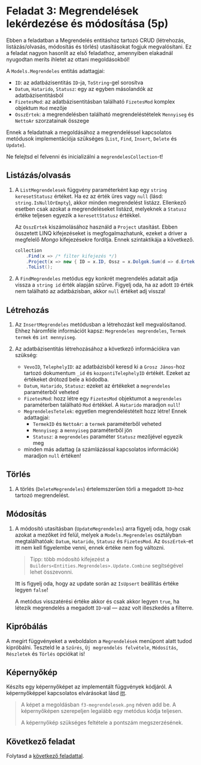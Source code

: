 # Feladat 3: Megrendelések lekérdezése és módosítása (5p)

Ebben a feladatban a Megrendelés entitáshoz tartozó CRUD (létrehozás, listázás/olvasás, módosítás és törlés) utasításokat fogjuk megvalósítani. Ez a feladat nagyon hasonlít az első feladathoz, amennyiben elakadnál nyugodtan meríts ihletet az ottani megoldásokból!

A `Models.Megrendeles` entitás adattagjai:

- `ID`: az adatbázisentitás `ID`-ja, `ToString`-gel sorosítva
- `Datum`, `Hatarido`, `Statusz`: egy az egyben másolandók az adatbázisentitásból
- `FizetesMod`: az adatbázisentitásban található `FizetesMod` komplex objektum `Mod` mezője
- `OsszErtek`: a megrendelésben található megrendeléstételek `Mennyiseg` és `NettoAr` szorzatainak összege

Ennek a feladatnak a megoldásához a megrendeléssel kapcsolatos metódusok implementációja szükséges (`List`, `Find`, `Insert`, `Delete` és `Update`).

Ne felejtsd el felvenni és inicializálni a `megrendelesCollection`-t!

## Listázás/olvasás

1. A `ListMegrendelesek` függvény paraméterként kap egy `string keresetStatusz` értéket. Ha ez az érték üres vagy `null` (lásd: `string.IsNullOrEmpty`), akkor minden megrendelést listázz. Ellenkező esetben csak azokat a megrendeléseket listázd, melyeknek a `Statusz` értéke teljesen egyezik a `keresettStatusz` értékkel.

   Az `OsszErtek` kiszámolásához használd a `Project` utasítást. Ebben összetett LINQ kifejezéseket is megfogalmazhatunk, ezeket a driver a megfelelő _Mongo_ kifejezésekre fordítja. Ennek szintaktikája a következő.

   ```csharp
   collection
       .Find(x => /* filter kifejezés */)
       .Project(x => new { ID = x.ID, Ossz = x.Dolgok.Sum(d => d.Ertek), /* ... */ })
       .ToList();
   ```

1. A `FindMegrendeles` metódus egy konkrét megrendelés adatait adja vissza a `string id` érték alapján szűrve. Figyelj oda, ha az adott `ID` érték nem található az adatbázisban, akkor `null` értéket adj vissza!

## Létrehozás

1. Az `InsertMegrendeles` metódusban a létrehozást kell megvalósítanod. Ehhez háromféle információt kapsz: `Megrendeles megrendeles`, `Termek termek` és `int mennyiseg`.

1. Az adatbázisentitás létrehozásához a következő információkra van szükség:
   - `VevoID`, `TelephelyID`: az adatbázisból keresd ki a `Grosz János`-hoz tartozó dokumentum `_id` és `kozpontiTelephelyID` értékét. Ezeket az értékeket drótozd bele a kódodba.
   - `Datum`, `Hatarido`, `Statusz`: ezeket az értékeket a `megrendeles` paraméterből veheted
   - `FizetesMod`: hozz létre egy `FizetesMod` objektumot a `megrendeles` paraméterben található `Mod` értékkel. A `Hatarido` maradjon `null`!
   - `MegrendelesTetelek`: egyetlen megrendeléstételt hozz létre! Ennek adattagjai:
     - `TermekID` és `NettoAr`: a `termek` paraméterből veheted
     - `Mennyiseg`: a `mennyiseg` paraméterből jön
     - `Statusz`: a `megrendeles` paraméter `Statusz` mezőjével egyezik meg
   - minden más adattag (a számlázással kapcsolatos információk) maradjon `null` értéken!

## Törlés

1. A törlés (`DeleteMegrendeles`) értelemszerűen törli a megadott `ID`-hoz tartozó megrendelést.

## Módosítás

1. A módosító utasításban (`UpdateMegrendeles`) arra figyelj oda, hogy csak azokat a mezőket írd felül, melyek a `Models.Megrendeles` osztályban megtalálhatóak: `Datum`, `Hatarido`, `Statusz` és `FizetesMod`. Az `OsszErtek`-et itt nem kell figyelembe venni, ennek értéke nem fog változni.

   > Tipp: több módosító kifejezést a `Builders<Entities.Megrendeles>.Update.Combine` segítségével lehet összevonni.

   Itt is figyelj oda, hogy az update során az `IsUpsert` beállítás értéke legyen `false`!

   A metódus visszatérési értéke akkor és csak akkor legyen `true`, ha létezik megrendelés a megadott `ID`-val — azaz volt illeszkedés a filterre.

## Kipróbálás

A megírt függvényeket a weboldalon a `Megrendelések` menüpont alatt tudod kipróbálni. Teszteld le a `Szűrés`, `Új megrendelés felvétele`, `Módosítás`, `Részletek` és `Törlés` opciókat is!

## Képernyőkép

Készíts egy képernyőképet az implementált függvények kódjáról. A képernyőképpel kapcsolatos elvárásokat lásd [itt](../README.md#képernyőképek).

> A képet a megoldásban `f3-megrendelesek.png` néven add be. A képernyőképen szerepeljen legalább egy metódus kódja teljesen.
>
> A képernyőkép szükséges feltétele a pontszám megszerzésének.

## Következő feladat

Folytasd a [következő feladattal](Feladat-4.md).

